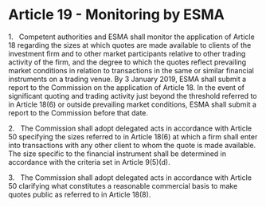 # Article 19 - Monitoring by ESMA


1.   Competent authorities and ESMA shall monitor the application of Article 18 regarding the sizes at which quotes are made available to clients of the investment firm and to other market participants relative to other trading activity of the firm, and the degree to which the quotes reflect prevailing market conditions in relation to transactions in the same or similar financial instruments on a trading venue. By 3 January 2019, ESMA shall submit a report to the Commission on the application of Article 18. In the event of significant quoting and trading activity just beyond the threshold referred to in Article 18(6) or outside prevailing market conditions, ESMA shall submit a report to the Commission before that date.

2.   The Commission shall adopt delegated acts in accordance with Article 50 specifying the sizes referred to in Article 18(6) at which a firm shall enter into transactions with any other client to whom the quote is made available. The size specific to the financial instrument shall be determined in accordance with the criteria set in Article 9(5)(d).

3.   The Commission shall adopt delegated acts in accordance with Article 50 clarifying what constitutes a reasonable commercial basis to make quotes public as referred to in Article 18(8).
